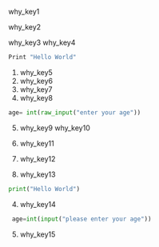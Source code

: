 why_key1



why_key2




why_key3
why_key4


```python
Print "Hello World"
```

1. why_key5
2. why_key6
3. why_key7
4. why_key8
```python 
age= int(raw_input("enter your age"))
```

5. why_key9
why_key10



1. why_key11
2. why_key12
3. why_key13
```python
print("Hello World")
 ```
4. why_key14
```python
 age=int(input("please enter your age"))
  ```
5. why_key15
